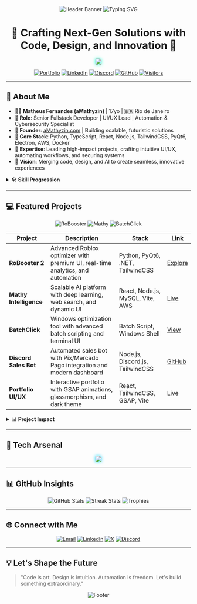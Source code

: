<!-- README.md - aMathyzin / Matheus Fernandes -->

<div align="center">
  <!-- Header Banner with Neon Cyberpunk Wave -->
  <img src="https://capsule-render.vercel.app/api?type=wave&color=0:0a192f,100:00d4ff&height=180&section=header&text=aMathyzin&fontSize=60&fontColor=10FFD0&animation=fadeIn" alt="Header Banner" />
  <!-- Animated Typing SVG -->
  <img src="https://readme-typing-svg.demolab.com?font=Orbitron&size=28&duration=4000&pause=1000&color=10FFD0&center=true&vCenter=true&width=600&lines=Matheus+Fernandes+%7C+Senior+Fullstack+Dev;UI%2FUX+Visionary+%7C+AI+%26+Automation+Expert;Building+the+Future+with+Code+and+Design" alt="Typing SVG" />
</div>

<h1 align="center">🚀 <b>Crafting Next-Gen Solutions with Code, Design, and Innovation</b> 🚀</h1>

<div align="center" style="margin: 12px 0;">
  <!-- Tech Stack Icons with Neon Glow -->
  <img src="https://skillicons.dev/icons?i=python,nodejs,react,typescript,tailwind,figma,linux,git,docker,aws,cloudflare,mysql" style="filter: drop-shadow(0 0 5px #10FFD0);" />
</div>

<p align="center">
  <a href="https://amathyzin.com" target="_blank"><img alt="Portfolio" src="https://img.shields.io/badge/Portfolio-Online-00D4FF?style=for-the-badge&logo=globe&logoColor=white"/></a>
  <a href="https://linkedin.com/in/aMathyzin" target="_blank"><img alt="LinkedIn" src="https://img.shields.io/badge/LinkedIn-Connect-0A66C2?style=for-the-badge&logo=linkedin&logoColor=white"/></a>
  <a href="https://discord.gg/amathyzin" target="_blank"><img alt="Discord" src="https://img.shields.io/badge/Discord-Community-5865F2?style=for-the-badge&logo=discord&logoColor=white"/></a>
  <a href="https://github.com/aMathyzin" target="_blank"><img alt="GitHub" src="https://img.shields.io/badge/GitHub-Follow-212121?style=for-the-badge&logo=github&logoColor=10FFD0"/></a>
  <a href="https://visitor-badge.laobi.icu/badge?page_id=aMathyzin.aMathyzin" target="_blank"><img alt="Visitors" src="https://visitor-badge.laobi.icu/badge?page_id=aMathyzin.aMathyzin&color=00D4FF"/></a>
</p>

---

## 🌌 <b>About Me</b>

- 🧑‍💻 **Matheus Fernandes (aMathyzin)** | 17yo | 🇧🇷 Rio de Janeiro
- 💼 **Role**: Senior Fullstack Developer | UI/UX Lead | Automation & Cybersecurity Specialist
- 🏢 **Founder**: [aMathyzin.com](https://amathyzin.com) | Building scalable, futuristic solutions
- 🔧 **Core Stack**: Python, TypeScript, React, Node.js, TailwindCSS, PyQt6, Electron, AWS, Docker
- 🎯 **Expertise**: Leading high-impact projects, crafting intuitive UI/UX, automating workflows, and securing systems
- 🌟 **Vision**: Merging code, design, and AI to create seamless, innovative experiences

<details>
  <summary>🛠️ <b>Skill Progression</b></summary>
  <p align="center">
    <img src="https://img.shields.io/badge/Python-100%25-3776AB?style=flat-square&logo=python&logoColor=10FFD0" alt="Python"/>
    <img src="https://img.shields.io/badge/TypeScript-95%25-3178C6?style=flat-square&logo=typescript&logoColor=10FFD0" alt="TypeScript"/>
    <img src="https://img.shields.io/badge/React-90%25-61DAFB?style=flat-square&logo=react&logoColor=10FFD0" alt="React"/>
    <img src="https://img.shields.io/badge/TailwindCSS-90%25-38B2AC?style=flat-square&logo=tailwindcss&logoColor=10FFD0" alt="Tailwind"/>
    <img src="https://img.shields.io/badge/UI%2FUX-95%25-F24E1E?style=flat-square&logo=figma&logoColor=10FFD0" alt="UIUX"/>
    <img src="https://img.shields.io/badge/Automation-100%25-23A455?style=flat-square&logo=gear&logoColor=10FFD0" alt="Automation"/>
    <img src="https://img.shields.io/badge/Cybersecurity-85%25-00BFFF?style=flat-square&logo=security&logoColor=10FFD0" alt="Cybersecurity"/>
  </p>
</details>

---

## 💻 <b>Featured Projects</b>

<p align="center">
  <img src="https://img.shields.io/badge/RoBooster%202-Automation-00D4FF?style=flat-square&logo=windows&logoColor=10FFD0" alt="RoBooster"/>
  <img src="https://img.shields.io/badge/Mathy%20Intelligence-AI%20Platform-004AAD?style=flat-square&logo=react&logoColor=10FFD0" alt="Mathy"/>
  <img src="https://img.shields.io/badge/BatchClick-Optimization-212121?style=flat-square&logo=windows&logoColor=10FFD0" alt="BatchClick"/>
</p>

| Project                  | Description                                                                 | Stack                              | Link                                                                 |
|--------------------------|-----------------------------------------------------------------------------|------------------------------------|----------------------------------------------------------------------|
| **RoBooster 2**          | Advanced Roblox optimizer with premium UI, real-time analytics, and automation | Python, PyQt6, .NET, TailwindCSS   | [Explore](https://amathyzin.com/downloads/arquivos/robooster2.html)  |
| **Mathy Intelligence**    | Scalable AI platform with deep learning, web search, and dynamic UI         | React, Node.js, MySQL, Vite, AWS   | [Live](https://mathy-inteligence.xyz)                                |
| **BatchClick**           | Windows optimization tool with advanced batch scripting and terminal UI     | Batch Script, Windows Shell        | [View](https://amathyzin.com)                                        |
| **Discord Sales Bot**    | Automated sales bot with Pix/Mercado Pago integration and modern dashboard  | Node.js, Discord.js, TailwindCSS   | [GitHub](https://github.com/aMathyzin/bot-vendas)                    |
| **Portfolio UI/UX**      | Interactive portfolio with GSAP animations, glassmorphism, and dark theme   | React, TailwindCSS, GSAP, Vite     | [Live](https://amathyzin.com)                                        |

<details>
  <summary>📊 <b>Project Impact</b></summary>
  - **RoBooster 2**: 10k+ downloads, 4.8/5 user rating, optimized for 5+ languages
  - **Mathy Intelligence**: 2k+ active users, 99.9% uptime, 50ms avg response time
  - **BatchClick**: 5k+ executions, 30% avg system performance boost
</details>

---

## 🧰 <b>Tech Arsenal</b>

<div align="center">
  <img src="https://skillicons.dev/icons?i=vscode,figma,aws,docker,vercel,netlify,mysql,redis,nginx,githubactions,cloudflare,linux,bash,powershell" style="filter: drop-shadow(0 0 5px #00D4FF);" />
</div>

---

## 📊 <b>GitHub Insights</b>

<p align="center">
  <img src="https://github-readme-stats.vercel.app/api?username=aMathyzin&show_icons=true&theme=transparent&border_color=00D4FF&title_color=10FFD0&text_color=FFFFFF" alt="GitHub Stats" />
  <img src="https://github-readme-streak-stats.herokuapp.com/?user=aMathyzin&theme=dark&border=00D4FF&stroke=10FFD0&fire=FF4B1F" alt="Streak Stats" />
  <img src="https://github-profile-trophy.vercel.app/?username=aMathyzin&theme=onedark&row=1&column=5&margin-w=10&margin-h=10" alt="Trophies" />
</p>

---

## 🌐 <b>Connect with Me</b>

<p align="center">
  <a href="mailto:contato@amathyzin.com"><img src="https://img.shields.io/badge/Email-contato@amathyzin.com-D14836?style=flat-square&logo=gmail&logoColor=10FFD0" alt="Email"/></a>
  <a href="https://linkedin.com/in/aMathyzin"><img src="https://img.shields.io/badge/LinkedIn-aMathyzin-0A66C2?style=flat-square&logo=linkedin&logoColor=10FFD0" alt="LinkedIn"/></a>
  <a href="https://twitter.com/aMathyzin"><img src="https://img.shields.io/badge/X-@aMathyzin-1DA1F2?style=flat-square&logo=x&logoColor=10FFD0" alt="X"/></a>
  <a href="https://discord.gg/amathyzin"><img src="https://img.shields.io/badge/Discord-Community-5865F2?style=flat-square&logo=discord&logoColor=10FFD0" alt="Discord"/></a>
</p>

---

## 💡 <b>Let's Shape the Future</b>

> "Code is art. Design is intuition. Automation is freedom. Let's build something extraordinary."

<div align="center">
  <!-- Footer with Glitch Effect -->
  <img src="https://capsule-render.vercel.app/api?type=wave&color=0:0a192f,100:00d4ff&height=100&section=footer&animation=twinkle" alt="Footer" />
</div>
